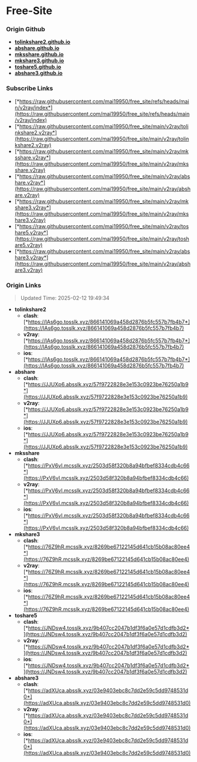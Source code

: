 # Free-Site

### Origin Github

- [**tolinkshare2.github.io**](https://github.com/tolinkshare2/tolinkshare2.github.io)
- [**abshare.github.io**](https://github.com/abshare/abshare.github.io)
- [**mksshare.github.io**](https://github.com/mksshare/mksshare.github.io)
- [**mkshare3.github.io**](https://github.com/mkshare3/mkshare3.github.io)
- [**toshare5.github.io**](https://github.com/toshare5/toshare5.github.io)
- [**abshare3.github.io**](https://github.com/abshare3/abshare3.github.io)

### Subscribe Links

- [*https://raw.githubusercontent.com/mai19950/free_site/refs/heads/main/v2ray/index*](https://raw.githubusercontent.com/mai19950/free_site/refs/heads/main/v2ray/index)
- [*https://raw.githubusercontent.com/mai19950/free_site/main/v2ray/tolinkshare2.v2ray*](https://raw.githubusercontent.com/mai19950/free_site/main/v2ray/tolinkshare2.v2ray)
- [*https://raw.githubusercontent.com/mai19950/free_site/main/v2ray/mksshare.v2ray*](https://raw.githubusercontent.com/mai19950/free_site/main/v2ray/mksshare.v2ray)
- [*https://raw.githubusercontent.com/mai19950/free_site/main/v2ray/abshare.v2ray*](https://raw.githubusercontent.com/mai19950/free_site/main/v2ray/abshare.v2ray)
- [*https://raw.githubusercontent.com/mai19950/free_site/main/v2ray/mkshare3.v2ray*](https://raw.githubusercontent.com/mai19950/free_site/main/v2ray/mkshare3.v2ray)
- [*https://raw.githubusercontent.com/mai19950/free_site/main/v2ray/toshare5.v2ray*](https://raw.githubusercontent.com/mai19950/free_site/main/v2ray/toshare5.v2ray)
- [*https://raw.githubusercontent.com/mai19950/free_site/main/v2ray/abshare3.v2ray*](https://raw.githubusercontent.com/mai19950/free_site/main/v2ray/abshare3.v2ray)

### Origin Links

> Updated Time: 2025-02-12 19:49:34

- **tolinkshare2**
  - **clash**: [*https://IAs6go.tosslk.xyz/866141069a458d2876b5fc557b7fb4b7*](https://IAs6go.tosslk.xyz/866141069a458d2876b5fc557b7fb4b7)
  - **v2ray**: [*https://IAs6go.tosslk.xyz/866141069a458d2876b5fc557b7fb4b7*](https://IAs6go.tosslk.xyz/866141069a458d2876b5fc557b7fb4b7)
  - **ios**: [*https://IAs6go.tosslk.xyz/866141069a458d2876b5fc557b7fb4b7*](https://IAs6go.tosslk.xyz/866141069a458d2876b5fc557b7fb4b7)
- **abshare**
  - **clash**: [*https://JJUXp6.absslk.xyz/57f9722828e3e153c0923be76250a1b9*](https://JJUXp6.absslk.xyz/57f9722828e3e153c0923be76250a1b9)
  - **v2ray**: [*https://JJUXp6.absslk.xyz/57f9722828e3e153c0923be76250a1b9*](https://JJUXp6.absslk.xyz/57f9722828e3e153c0923be76250a1b9)
  - **ios**: [*https://JJUXp6.absslk.xyz/57f9722828e3e153c0923be76250a1b9*](https://JJUXp6.absslk.xyz/57f9722828e3e153c0923be76250a1b9)
- **mksshare**
  - **clash**: [*https://PxV6vI.mcsslk.xyz/2503d58f320b8a94bfbef8334cdb4c66*](https://PxV6vI.mcsslk.xyz/2503d58f320b8a94bfbef8334cdb4c66)
  - **v2ray**: [*https://PxV6vI.mcsslk.xyz/2503d58f320b8a94bfbef8334cdb4c66*](https://PxV6vI.mcsslk.xyz/2503d58f320b8a94bfbef8334cdb4c66)
  - **ios**: [*https://PxV6vI.mcsslk.xyz/2503d58f320b8a94bfbef8334cdb4c66*](https://PxV6vI.mcsslk.xyz/2503d58f320b8a94bfbef8334cdb4c66)
- **mkshare3**
  - **clash**: [*https://76Z9hR.mcsslk.xyz/8269be67122145d641cb15b08ac80ee4*](https://76Z9hR.mcsslk.xyz/8269be67122145d641cb15b08ac80ee4)
  - **v2ray**: [*https://76Z9hR.mcsslk.xyz/8269be67122145d641cb15b08ac80ee4*](https://76Z9hR.mcsslk.xyz/8269be67122145d641cb15b08ac80ee4)
  - **ios**: [*https://76Z9hR.mcsslk.xyz/8269be67122145d641cb15b08ac80ee4*](https://76Z9hR.mcsslk.xyz/8269be67122145d641cb15b08ac80ee4)
- **toshare5**
  - **clash**: [*https://JNDsw4.tosslk.xyz/9b407cc2047b1df3f6a0e57d1cdfb3d2*](https://JNDsw4.tosslk.xyz/9b407cc2047b1df3f6a0e57d1cdfb3d2)
  - **v2ray**: [*https://JNDsw4.tosslk.xyz/9b407cc2047b1df3f6a0e57d1cdfb3d2*](https://JNDsw4.tosslk.xyz/9b407cc2047b1df3f6a0e57d1cdfb3d2)
  - **ios**: [*https://JNDsw4.tosslk.xyz/9b407cc2047b1df3f6a0e57d1cdfb3d2*](https://JNDsw4.tosslk.xyz/9b407cc2047b1df3f6a0e57d1cdfb3d2)
- **abshare3**
  - **clash**: [*https://adXUca.absslk.xyz/03e9403ebc8c7dd2e59c5dd9748531d0*](https://adXUca.absslk.xyz/03e9403ebc8c7dd2e59c5dd9748531d0)
  - **v2ray**: [*https://adXUca.absslk.xyz/03e9403ebc8c7dd2e59c5dd9748531d0*](https://adXUca.absslk.xyz/03e9403ebc8c7dd2e59c5dd9748531d0)
  - **ios**: [*https://adXUca.absslk.xyz/03e9403ebc8c7dd2e59c5dd9748531d0*](https://adXUca.absslk.xyz/03e9403ebc8c7dd2e59c5dd9748531d0)
